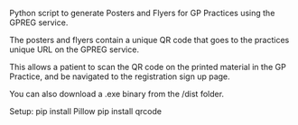 Python script to generate Posters and Flyers for GP Practices using the GPREG service.

The posters and flyers contain a unique QR code that goes to the practices unique URL on the GPREG service.

This allows a patient to scan the QR code on the printed material in the GP Practice, and be navigated to the registration sign up page.

You can also download a .exe binary from the /dist folder.

Setup:
pip install Pillow
pip install qrcode

